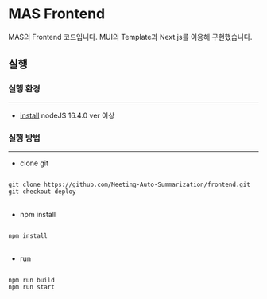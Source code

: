 # MAS Frontend

MAS의 Frontend 코드입니다. MUI의 Template과 Next.js를 이용해 구현했습니다.

## 실행

### 실행 환경

---

- [install](https://nodejs.org/ko/download/) nodeJS 16.4.0 ver 이상

### 실행 방법

---

- clone git
<pre>
<code>
git clone https://github.com/Meeting-Auto-Summarization/frontend.git
git checkout deploy
</code>
</pre>
- npm install
<pre>
<code>
npm install
</code>
</pre>
- run
<pre>
<code>
npm run build
npm run start
</code>
</pre>
